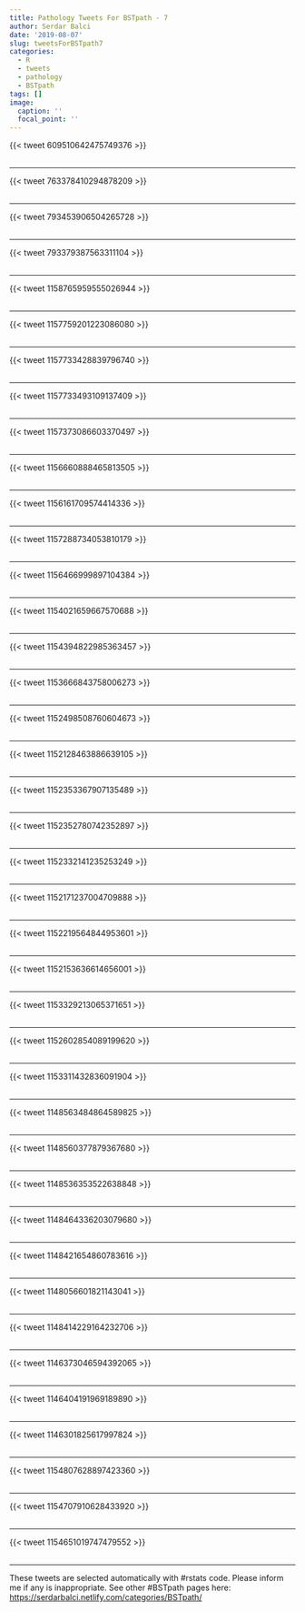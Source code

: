 ```yaml
---
title: Pathology Tweets For BSTpath - 7
author: Serdar Balci
date: '2019-08-07'
slug: tweetsForBSTpath7
categories:
  - R
  - tweets
  - pathology
  - BSTpath
tags: []
image:
  caption: ''
  focal_point: ''
---
```



{{< tweet 609510642475749376 >}}
<br>
<br>
<hr>
{{< tweet 763378410294878209 >}}
<br>
<br>
<hr>
{{< tweet 793453906504265728 >}}
<br>
<br>
<hr>
{{< tweet 793379387563311104 >}}
<br>
<br>
<hr>
{{< tweet 1158765959555026944 >}}
<br>
<br>
<hr>
{{< tweet 1157759201223086080 >}}
<br>
<br>
<hr>
{{< tweet 1157733428839796740 >}}
<br>
<br>
<hr>
{{< tweet 1157733493109137409 >}}
<br>
<br>
<hr>
{{< tweet 1157373086603370497 >}}
<br>
<br>
<hr>
{{< tweet 1156660888465813505 >}}
<br>
<br>
<hr>
{{< tweet 1156161709574414336 >}}
<br>
<br>
<hr>
{{< tweet 1157288734053810179 >}}
<br>
<br>
<hr>
{{< tweet 1156466999897104384 >}}
<br>
<br>
<hr>
{{< tweet 1154021659667570688 >}}
<br>
<br>
<hr>
{{< tweet 1154394822985363457 >}}
<br>
<br>
<hr>
{{< tweet 1153666843758006273 >}}
<br>
<br>
<hr>
{{< tweet 1152498508760604673 >}}
<br>
<br>
<hr>
{{< tweet 1152128463886639105 >}}
<br>
<br>
<hr>
{{< tweet 1152353367907135489 >}}
<br>
<br>
<hr>
{{< tweet 1152352780742352897 >}}
<br>
<br>
<hr>
{{< tweet 1152332141235253249 >}}
<br>
<br>
<hr>
{{< tweet 1152171237004709888 >}}
<br>
<br>
<hr>
{{< tweet 1152219564844953601 >}}
<br>
<br>
<hr>
{{< tweet 1152153636614656001 >}}
<br>
<br>
<hr>
{{< tweet 1153329213065371651 >}}
<br>
<br>
<hr>
{{< tweet 1152602854089199620 >}}
<br>
<br>
<hr>
{{< tweet 1153311432836091904 >}}
<br>
<br>
<hr>
{{< tweet 1148563484864589825 >}}
<br>
<br>
<hr>
{{< tweet 1148560377879367680 >}}
<br>
<br>
<hr>
{{< tweet 1148536353522638848 >}}
<br>
<br>
<hr>
{{< tweet 1148464336203079680 >}}
<br>
<br>
<hr>
{{< tweet 1148421654860783616 >}}
<br>
<br>
<hr>
{{< tweet 1148056601821143041 >}}
<br>
<br>
<hr>
{{< tweet 1148414229164232706 >}}
<br>
<br>
<hr>
{{< tweet 1146373046594392065 >}}
<br>
<br>
<hr>
{{< tweet 1146404191969189890 >}}
<br>
<br>
<hr>
{{< tweet 1146301825617997824 >}}
<br>
<br>
<hr>
{{< tweet 1154807628897423360 >}}
<br>
<br>
<hr>
{{< tweet 1154707910628433920 >}}
<br>
<br>
<hr>
{{< tweet 1154651019747479552 >}}
<br>
<br>
<hr>


These tweets are selected automatically with #rstats code. Please inform me if any is inappropriate.
See other #BSTpath pages here: https://serdarbalci.netlify.com/categories/BSTpath/
